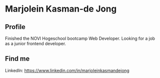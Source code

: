 # Marjolein Kasman-de Jong

## Profile

Finished the NOVI Hogeschool bootcamp Web Developer. Looking for a job as a junior frontend developer.

## Find me

LinkedIn: https://www.linkedin.com/in/marjoleinkasmandejong

